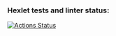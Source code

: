 ### Hexlet tests and linter status:

[![Actions Status](https://github.com/DimaKichigin/frontend-project-12/actions/workflows/hexlet-check.yml/badge.svg)](https://github.com/DimaKichigin/frontend-project-12/actions)
